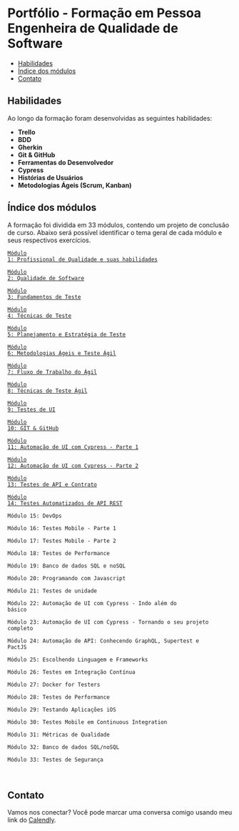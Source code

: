 # Portfólio - Formação em Pessoa Engenheira de Qualidade de Software

- [Habilidades](#habilidades)
- [Índice dos módulos](#índice-dos-módulos)
- [Contato](#contato)

## Habilidades
Ao longo da formação foram desenvolvidas as seguintes habilidades:
</br>
- __Trello__
- __BDD__
- __Gherkin__
- __Git & GitHub__
- __Ferramentas do Desenvolvedor__
- __Cypress__
- __Histórias de Usuários__
- __Metodologias Ágeis (Scrum, Kanban)__

## Índice dos módulos
A formação foi dividida em 33 módulos, contendo um projeto de conclusão de curso. Abaixo será possível identificar o tema geral de cada módulo e seus respectivos exercícios.

<code>[Módulo 1: Profissional de Qualidade e suas habilidades](https://github.com/joycepontesf/exercicios_ebac/tree/main/MOD-01)</code>

<code>[Módulo 2: Qualidade de Software](https://github.com/joycepontesf/exercicios_ebac/tree/main/MOD-02)</code>

<code>[Módulo 3: Fundamentos de Teste](https://github.com/joycepontesf/exercicios_ebac/tree/main/MOD-03)</code>

<code>[Módulo 4: Técnicas de Teste](https://github.com/joycepontesf/exercicios_ebac/tree/main/MOD-04)</code>

<code>[Módulo 5: Planejamento e Estratégia de Teste](https://github.com/joycepontesf/exercicios_ebac/tree/main/MOD-05)</code>

<code>[Módulo 6: Metodologias Ágeis e Teste Ágil](https://github.com/joycepontesf/exercicios_ebac/tree/main/MOD-06)</code>

<code>[Módulo 7: Fluxo de Trabalho do Ágil](https://github.com/joycepontesf/exercicios_ebac/tree/main/MOD-07)</code>

<code>[Módulo 8: Técnicas de Teste Ágil](https://github.com/joycepontesf/exercicios_ebac/tree/main/MOD-08)</code>

<code>[Módulo 9: Testes de UI](https://github.com/joycepontesf/exercicios_ebac/tree/main/MOD-09)</code>

<code>[Módulo 10: GIT & GitHub](https://github.com/joycepontesf/exercicios_ebac/tree/main/MOD-10)</code>

<code>[Módulo 11: Automação de UI com Cypress - Parte 1](https://github.com/joycepontesf/exercicios_ebac/tree/main/MOD-11)</code>

<code>[Módulo 12: Automação de UI com Cypress - Parte 2](https://github.com/joycepontesf/exercicios_ebac/tree/main/MOD-12)</code>

<code>[Módulo 13: Testes de API e Contrato](https://github.com/joycepontesf/exercicios_ebac/tree/main/MOD-13)</code>

<code>[Módulo 14: Testes Automatizados de API REST](https://github.com/joycepontesf/exercicios_ebac/tree/main/mod-14/testes-api-cy)</code>

<code>Módulo 15: DevOps</code>

<code>Módulo 16: Testes Mobile - Parte 1</code>

<code>Módulo 17: Testes Mobile - Parte 2</code>

<code>Módulo 18: Testes de Performance</code>

<code>Módulo 19: Banco de dados SQL e noSQL</code>

<code>Módulo 20: Programando com Javascript</code>

<code>Módulo 21: Testes de unidade</code>

<code>Módulo 22: Automação de UI com Cypress - Indo além do básico</code>

<code>Módulo 23: Automação de UI com Cypress - Tornando o seu projeto completo</code>

<code>Módulo 24: Automação de API: Conhecendo GraphQL, Supertest e PactJS</code>

<code>Módulo 25: Escolhendo Linguagem e Frameworks</code>

<code>Módulo 26: Testes em Integração Contínua</code>

<code>Módulo 27: Docker for Testers</code>

<code>Módulo 28: Testes de Performance</code>

<code>Módulo 29: Testando Aplicações iOS</code>

<code>Módulo 30: Testes Mobile em Continuous Integration</code>

<code>Módulo 31: Métricas de Qualidade</code>

<code>Módulo 32: Banco de dados SQL/noSQL</code>

<code>Módulo 33: Testes de Segurança</code>

</br>

## Contato
Vamos nos conectar? Você pode marcar uma conversa comigo usando meu link do [Calendly](https://calendly.com/joycepontesf/cafezinho?month=2023-08).
